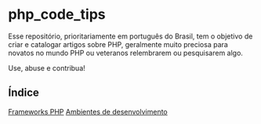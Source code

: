 # php_code_tips
Esse repositório, prioritariamente em português do Brasil, tem o objetivo de criar e catalogar artigos sobre PHP, geralmente muito preciosa para novatos no mundo PHP ou veteranos relembrarem ou pesquisarem algo.

Use, abuse e contribua!

## Índice 

[Frameworks PHP](frameworks_php.md)
[Ambientes de desenvolvimento](ambientes_de_desenvolvimento.md)




